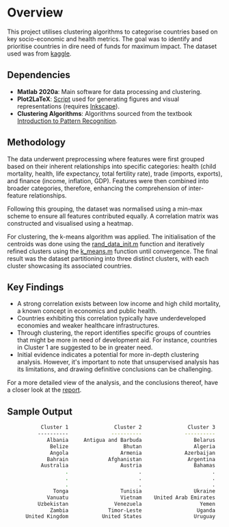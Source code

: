 # Overview
This project utilises clustering algorithms to categorise countries based on key socio-economic and health metrics. The goal was to identify and prioritise countries in dire need of funds for maximum impact. The dataset used was from [kaggle](https://www.kaggle.com/datasets/rohan0301/unsupervised-learning-on-country-data).

## Dependencies
- **Matlab 2020a**: Main software for data processing and clustering.
- **Plot2LaTeX**: [Script](https://www.mathworks.com/matlabcentral/fileexchange/52700-plot2latex) used for generating figures and visual representations (requires [Inkscape](https://inkscape.org/download/)).
- **Clustering Algorithms**: Algorithms sourced from the textbook [Introduction to Pattern Recognition](https://github.com/pikrakis/Introduction-to-Pattern-Recognition-a-Matlab-Approach).

## Methodology

The data underwent preprocessing where features were first grouped based on their inherent relationships into specific categories: health (child mortality, health, life expectancy, total fertility rate), trade (imports, exports), and finance (income, inflation, GDP). Features were then combined into broader categories, therefore, enhancing the comprehension of inter-feature relationships. 

Following this grouping, the dataset was normalised using a min-max scheme to ensure all features contributed equally. A correlation matrix was constructed and visualised using a heatmap.

For clustering, the k-means algorithm was applied. The initialisation of the centroids was done using the [rand_data_init.m](src/rand_data_init.m) function and iteratively refined clusters using the [k_means.m](src/k_means.m) function until convergence. The final result was the dataset partitioning into three distinct clusters, with each cluster showcasing its associated countries.

## Key Findings
- A strong correlation exists between low income and high child mortality, a known concept in economics and public health.
- Countries exhibiting this correlation typically have underdeveloped economies and weaker healthcare infrastructures.
- Through clustering, the report identifies specific groups of countries that might be more in need of development aid. For instance, countries in Cluster 1 are suggested to be in greater need.
- Initial evidence indicates a potential for more in-depth clustering analysis. However, it's important to note that unsupervised analysis has its limitations, and drawing definitive conclusions can be challenging.

For a more detailed view of the analysis, and the conclusions thereof, have a closer look at the [report](report/main.pdf).

## Sample Output
```bash
           Cluster 1	           Cluster 2	           Cluster 3
          ----------	          ----------	          ----------
             Albania	 Antigua and Barbuda	             Belarus
              Belize	              Bhutan	             Algeria
              Angola	             Armenia	          Azerbaijan
             Bahrain	         Afghanistan	           Argentina
           Australia	             Austria	             Bahamas
                   .	                   .	                   .
                   .	                   .	                   .
                   .	                   .	                   .
               Tonga	             Tunisia	             Ukraine
             Vanuatu	             Vietnam	United Arab Emirates
          Uzbekistan	           Venezuela	               Yemen
              Zambia	         Timor-Leste	              Uganda
      United Kingdom	       United States	             Uruguay
```
